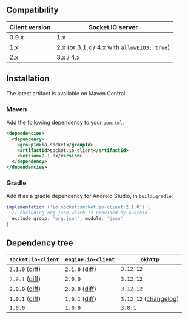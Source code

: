 ## Compatibility

| Client version | Socket.IO server |
| -------------- | ---------------- |
| 0.9.x  | 1.x |
| 1.x    | 2.x (or 3.1.x / 4.x with [`allowEIO3: true`](https://socket.io/docs/v4/server-options/#alloweio3)) |
| 2.x    | 3.x / 4.x |

## Installation
The latest artifact is available on Maven Central.

### Maven
Add the following dependency to your `pom.xml`.

```xml
<dependencies>
  <dependency>
    <groupId>io.socket</groupId>
    <artifactId>socket.io-client</artifactId>
    <version>2.1.0</version>
  </dependency>
</dependencies>
```

### Gradle
Add it as a gradle dependency for Android Studio, in `build.gradle`:

```groovy
implementation ('io.socket:socket.io-client:2.1.0') {
  // excluding org.json which is provided by Android
  exclude group: 'org.json', module: 'json'
}
```

## Dependency tree

| `socket.io-client`                                                                                                          | `engine.io-client`                                                                                                          | `okhttp`                                                                                        |
|-----------------------------------------------------------------------------------------------------------------------------|-----------------------------------------------------------------------------------------------------------------------------|-------------------------------------------------------------------------------------------------|
| `2.1.0` ([diff](https://github.com/socketio/socket.io-client-java/compare/socket.io-client-2.0.1...socket.io-client-2.1.0)) | `2.1.0` ([diff](https://github.com/socketio/engine.io-client-java/compare/engine.io-client-2.0.0...engine.io-client-2.1.0)) | `3.12.12`                                                                                       |
| `2.0.1` ([diff](https://github.com/socketio/socket.io-client-java/compare/socket.io-client-2.0.0...socket.io-client-2.0.1)) | `2.0.0`                                                                                                                     | `3.12.12`                                                                                       |
| `2.0.0` ([diff](https://github.com/socketio/socket.io-client-java/compare/socket.io-client-1.0.1...socket.io-client-2.0.0)) | `2.0.0` ([diff](https://github.com/socketio/engine.io-client-java/compare/engine.io-client-1.0.1...engine.io-client-2.0.0)) | `3.12.12`                                                                                       |
| `1.0.1` ([diff](https://github.com/socketio/socket.io-client-java/compare/socket.io-client-1.0.0...socket.io-client-1.0.1)) | `1.0.1` ([diff](https://github.com/socketio/engine.io-client-java/compare/engine.io-client-1.0.0...engine.io-client-1.0.1)) | `3.12.12` ([changelog](https://square.github.io/okhttp/changelogs/changelog_3x/#version-31212)) |
| `1.0.0`                                                                                                                     | `1.0.0`                                                                                                                     | `3.8.1`                                                                                         |
